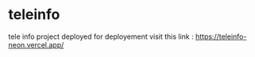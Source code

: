 # teleinfo
tele info project deployed
for deployement visit this link : https://teleinfo-neon.vercel.app/
